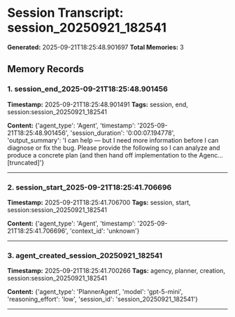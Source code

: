 # Session Transcript: session_20250921_182541

**Generated:** 2025-09-21T18:25:48.901697
**Total Memories:** 3

## Memory Records

### 1. session_end_2025-09-21T18:25:48.901456

**Timestamp:** 2025-09-21T18:25:48.901491
**Tags:** session, end, session:session_20250921_182541

**Content:** {'agent_type': 'Agent', 'timestamp': '2025-09-21T18:25:48.901456', 'session_duration': '0:00:07.194778', 'output_summary': 'I can help — but I need more information before I can diagnose or fix the bug. Please provide the following so I can analyze and produce a concrete plan (and then hand off implementation to the Agenc...[truncated]'}

---

### 2. session_start_2025-09-21T18:25:41.706696

**Timestamp:** 2025-09-21T18:25:41.706700
**Tags:** session, start, session:session_20250921_182541

**Content:** {'agent_type': 'Agent', 'timestamp': '2025-09-21T18:25:41.706696', 'context_id': 'unknown'}

---

### 3. agent_created_session_20250921_182541

**Timestamp:** 2025-09-21T18:25:41.700266
**Tags:** agency, planner, creation, session:session_20250921_182541

**Content:** {'agent_type': 'PlannerAgent', 'model': 'gpt-5-mini', 'reasoning_effort': 'low', 'session_id': 'session_20250921_182541'}

---

